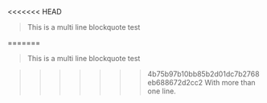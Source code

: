 <<<<<<< HEAD

  > This is a multi line blockquote test

=======

  > This is a multi line blockquote test

>>>>>>> 4b75b97b10bb85b2d01dc7b2768eb688672d2cc2
  > With more than one line.